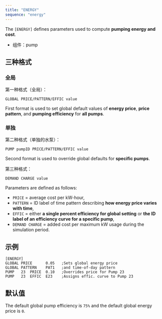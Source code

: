 ```yaml
---
title: "ENERGY"
sequence: "energy"
---
```


The `[ENERGY]` defines parameters used to compute **pumping energy and cost**.

- 组件：pump

## 三种格式

### 全局

第一种格式（全局）：

```text
GLOBAL PRICE/PATTERN/EFFIC value
```

First format is used to set global default values of
**energy price**, **price pattern**, and **pumping efficiency** for **all pumps**.

### 单独

第二种格式（单独的水泵）：

```text
PUMP pumpID PRICE/PATTERN/EFFIC value
```

Second format is used to override global defaults for **specific pumps**.

第三种格式：

```text
DEMAND CHARGE value
```

Parameters are defined as follows:

- `PRICE` = average cost per kW-hour,
- `PATTERN` = ID label of time pattern describing **how energy price varies with time**,
- `EFFIC` = either **a single percent efficiency for global setting** or
  **the ID label of an efficiency curve for a specific pump**,
- `DEMAND CHARGE` = added cost per maximum kW usage during the simulation period.


## 示例

```text
[ENERGY]
GLOBAL PRICE      0.05   ;Sets global energy price
GLOBAL PATTERN    PAT1   ;and time-of-day pattern
PUMP   23  PRICE  0.10   ;Overrides price for Pump 23
PUMP   23  EFFIC  E23    ;Assigns effic. curve to Pump 23
```

## 默认值

The default global pump efficiency is `75%` and the default global energy price is `0`.

